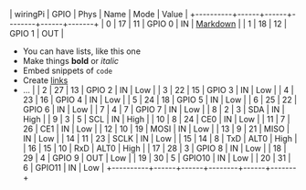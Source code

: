 | wiringPi | GPIO | Phys | Name   | Mode | Value |
+----------+------+------+--------+------+-------+
|      0   |  17  |  11  | GPIO 0 | IN   | [Markdown](http://daringfireball.net/projects/markdown/)   |
|      1   |  18  |  12  | GPIO 1 | OUT  |
* You can have lists, like this one
* Make things **bold** or *italic*
* Embed snippets of `code`
* Create [links](/)
* ...   |
|      2   |  27  |  13  | GPIO 2 | IN   | Low   |
|      3   |  22  |  15  | GPIO 3 | IN   | Low   |
|      4   |  23  |  16  | GPIO 4 | IN   | Low   |
|      5   |  24  |  18  | GPIO 5 | IN   | Low   |
|      6   |  25  |  22  | GPIO 6 | IN   | Low   |
|      7   |   4  |   7  | GPIO 7 | IN   | Low   |
|      8   |   2  |   3  | SDA    | IN   | High  |
|      9   |   3  |   5  | SCL    | IN   | High  |
|     10   |   8  |  24  | CE0    | IN   | Low   |
|     11   |   7  |  26  | CE1    | IN   | Low   |
|     12   |  10  |  19  | MOSI   | IN   | Low   |
|     13   |   9  |  21  | MISO   | IN   | Low   |
|     14   |  11  |  23  | SCLK   | IN   | Low   |
|     15   |  14  |   8  | TxD    | ALT0 | High  |
|     16   |  15  |  10  | RxD    | ALT0 | High  |
|     17   |  28  |   3  | GPIO 8 | IN   | Low   |
|     18   |  29  |   4  | GPIO 9 | OUT  | Low   |
|     19   |  30  |   5  | GPIO10 | IN   | Low   |
|     20   |  31  |   6  | GPIO11 | IN   | Low   |
+----------+------+------+--------+------+-------+